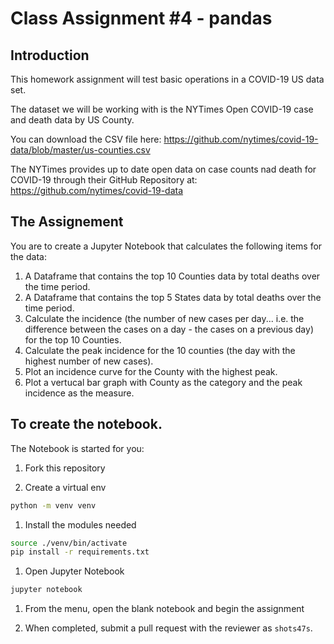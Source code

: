 # Class Assignment #4 - pandas

## Introduction

This homework assignment will test basic operations in a COVID-19 US data set. 

The dataset we will be working with is the NYTimes Open COVID-19 case and death data by US County.

You can download the CSV file here: https://github.com/nytimes/covid-19-data/blob/master/us-counties.csv

The NYTimes provides up to date open data on case counts nad death for COVID-19 through their GitHub Repository at: https://github.com/nytimes/covid-19-data

## The Assignement

You are to create a Jupyter Notebook that calculates the following items for the data:

1. A Dataframe that contains the top 10 Counties data by total deaths over the time period.
2. A Dataframe that contains the top 5 States data by total deaths over the time period.
3. Calculate the incidence (the number of new cases per day... i.e. the difference between the cases on a day - the cases on a previous day) for the top 10 Counties.
4. Calculate the peak incidence for the 10 counties (the day with the highest number of new cases).
5. Plot an incidence curve for the County with the highest peak.
6. Plot a vertucal bar graph with County as the category and the peak incidence as the measure.

## To create the notebook.

The Notebook is started for you:

1. Fork this repository

3. Create a virtual env
```bash
python -m venv venv
```

1. Install the modules needed
```bash
source ./venv/bin/activate
pip install -r requirements.txt
```

1. Open Jupyter Notebook
```bash
jupyter notebook
```

1. From the menu, open the blank notebook and begin the assignment

1. When completed, submit a pull request with the reviewer as `shots47s`.



